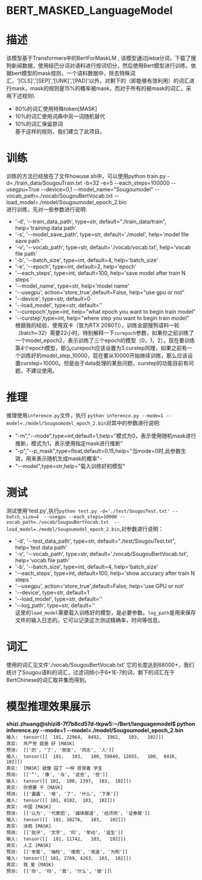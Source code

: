 # BERT_MASKED_LanguageModel

# 描述
该模型基于Transformers中的BertForMaskLM , 该模型通过jieba分词，下载了搜狗新闻数据，使用结巴分词对语料进行按词切分，然后使用Bert模型进行训练，依据bert模型的mask规则，一个语料数据中，除去特殊词汇，'[CLS]','[SEP]','[UNK]','[PAD]'以外，对剩下的（即能够有效利用）的词汇进行mask，mask的规则是15%的概率被mask，而对于所有的被mask的词汇，采用下述规则\
- 80%的词汇使用特殊token[MASK]
- 10%的词汇使用词典中另一词随机替代
- 10%的词汇保留原词\
基于这样的规则，我们建立了此项目。

# 训练
训练的方法已经放在了文件howuse.sh中，可以使用python train.py -d=./train_data/SougouTrain.txt -b=32 -e=5 --each_steps=100000 --usegpu=True --device=0,1 --model_name="Sougoumodel" --vocab_path=./vocab/SougouBertVocab.txt --load_model=./model/Sougoumodel_epoch_2.bin\
进行训练，先对一些参数进行说明:
- '-d', '--train_data_path', type=str, default="./train_data/train", help='training data path'
- '-s', '--model_save_path', type=str, default='./model', help='model file save path '
- '-v', '--vocab_path', type=str, default='./vocab/vocab.txt', help='vocab file path'
- '-b', '--batch_size', type=int, default=4, help='batch_size'
- '-e', '--epoch', type=int, default=2, help='epoch'
- '--each_steps', type=int, default=100, help='save model after train N steps '
- '--model_name', type=str, help='model name'
- '--usegpu', action='store_true',default=False, help="use gpu or not"
- '--device', type=str, default=0
- '--load_model', type=str, default=''
- '--curepoch',type=int, help="what epoch you want to begin train model"
- '--curstep',type=int, help="where step you want to begin train model"\
根据我的经验，使用双卡（皆为RTX 2080Ti），训练全部搜狗语料一轮（batch=32）需要22小时。特别解释一下`curepoch`参数，如果你之前训练了一个model_epoch2，表示训练了三个epoch的模型（0，1，2），现在要训练第4个epoch模型，那么curepoch应该设置为3.curstep同理，如果之前有一个训练好的model_step_10000，现在要从10000开始继续训练，那么应该设置curstep=10000。但是由于data处理的某些问题，curstep的功能目前有问题，不建议使用。

# 推理
推理使用`inference.py`文件，执行 `python inference.py --mode=1 --model=./model/Sougoumodel_epoch_2.bin`对其中的参数进行说明:
- "-m","--mode",type=int,default=1,help="模式为0，表示使用随机mask进行推断，模式为1，表示使用指定mask进行推断"
- "-p","--p_mask",type=float,default=0.15,help="当mode=0时,此参数生效，用来表示随机生成mask的概率"-
- "--model",type=str,help="载入训练好的模型"

# 测试
测试使用'test.py',执行`python test.py -d='./test/SougouTest.txt' --batch_size=4  --usegpu --each_steps=10000 --vocab_path=./vocab/SougouBertVocab.txt  --load_model=./model/Sougoumodel_epoch_2.bin`,对参数进行说明：
- '-d', '--test_data_path', type=str, default="./test/SougouTest.txt", help='test data path'
- '-v', '--vocab_path', type=str, default='./vocab/SougouBertVocab.txt', help='vocab file path'
- '-b', '--batch_size', type=int, default=4, help='batch_size'
- '--each_steps', type=int, default=100, help='show accuracy after train N steps '
- '--usegpu', action='store_true',default=False, help='use GPU or not'
- '--device', type=str, default=1
- '--load_model', type=str, default=''
- '--log_path', type=str, default=''\
这里的`load_model`需要载入训练好的模型，是必要参数。`log_path`是用来保存文件的输入日志的，它可以记录这次测试精确率，时间等信息。

# 词汇
使用的词汇见文件'./vocab/SougouBertVocab.txt' 它的长度达到68000+，我们统计了Sougou语料的词汇，过滤词频小于6*1E-7的词，剩下的词汇在于BertChinese的词汇取并集而得到。

# 模型推理效果展示

**shizi.zhuang@shizi8-7f7b8cd57d-tkpw5:~/Bert/languagemodel$ python inference.py --mode=1 --model=./model/Sougoumodel_epoch_2.bin**\
`输入:  tensor([[  101, 22964,  8492,  1962,   103,   102]])`\
`真实:  共产党 就是 好 [MASK]`\
`预测:  [['的', '了', '朋友', '同志', '人']]`\
`输入:  tensor([[  101,   103,   100, 59849, 12655,   100,  8436,   102]])`\
`真实:  [MASK] 就像 园丁 一样 抚育着 学生`\
`预测:  [['“', '像', '与', '这些', '但']]`\
`输入:  tensor([[ 101,  100, 2397,  103,  102]])`\
`真实:  你想要 干 [MASK]`\
`预测:  [['露露', '啥', '了', '什么', '下来']]`\
`输入:  tensor([[ 101, 8102,  103,  102]])`\
`真实:  中国 [MASK]`\
`预测:  [['认为', '代表团', '媒体报道', '经济网', '证券报']]`\
`输入:  tensor([[  101, 38276,   103,   102]])`\
`真实:  涂鸦 [MASK]`\
`预测:  [['批评', '文字', '印', '举动', '滋生']]`\
`输入:  tensor([[  101, 11742,   103,   102]])`\
`真实:  人工 [MASK]`\
`预测:  [['老窖', '抽检', '增雨', '改造', '为例']]`\
`输入:  tensor([[ 101, 2769, 4263,  103,  102]])`\
`真实:  我 爱 [MASK]`\
`预测:  [['你', '吗', '我', '什么', '她']]`\
